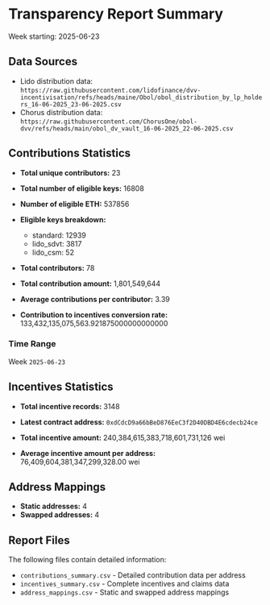 # Transparency Report Summary
Week starting: 2025-06-23

## Data Sources
- Lido distribution data: `https://raw.githubusercontent.com/lidofinance/dvv-incentivisation/refs/heads/maine/Obol/obol_distribution_by_lp_holders_16-06-2025_23-06-2025.csv`
- Chorus distribution data: `https://raw.githubusercontent.com/ChorusOne/obol-dvv/refs/heads/main/obol_dv_vault_16-06-2025_22-06-2025.csv`

## Contributions Statistics
- **Total unique contributors:** 23
- **Total number of eligible keys:** 16808
- **Number of eligible ETH:** 537856

- **Eligible keys breakdown:**
  - standard: 12939
  - lido_sdvt: 3817
  - lido_csm: 52

- **Total contributors:** 78
- **Total contribution amount:** 1,801,549,644
- **Average contributions per contributor:** 3.39
- **Contribution to incentives conversion rate:** 133,432,135,075,563.921875000000000000

### Time Range
Week `2025-06-23`

## Incentives Statistics
- **Total incentive records:** 3148
- **Latest contract address:** `0xdCdcD9a66bBeD876EeC3f2D40DBD4E6cdecb24ce`

- **Total incentive amount:** 240,384,615,383,718,601,731,126 wei
- **Average incentive amount per address:** 76,409,604,381,347,299,328.00 wei

## Address Mappings
- **Static addresses:** 4
- **Swapped addresses:** 4

## Report Files
The following files contain detailed information:
- `contributions_summary.csv` - Detailed contribution data per address
- `incentives_summary.csv` - Complete incentives and claims data
- `address_mappings.csv` - Static and swapped address mappings